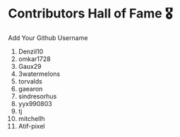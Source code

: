# Contributors Hall of Fame 🎖
Add Your Github Username

1. Denzil10
2. omkar1728
3. Gaux29
4. 3watermelons
5. torvalds
6. gaearon
7. sindresorhus
8. yyx990803
9. tj
10. mitchellh
11. Atif-pixel










